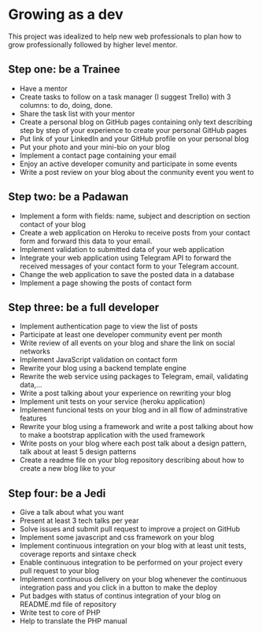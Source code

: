 # Growing as a dev

This project was idealized to help new web professionals to plan how to grow professionally followed by higher level mentor.

## Step one: be a Trainee
* Have a mentor
* Create tasks to follow on a task manager (I suggest Trello) with 3 columns: to do, doing, done.
* Share the task list with your mentor
* Create a personal blog on GitHub pages containing only text describing step by step of your experience to create your personal GitHub pages
* Put link of your LinkedIn and  your GitHub profile on your personal blog
* Put your photo and your mini-bio on your blog
* Implement a contact page containing your email
* Enjoy an active developer comunity and participate in some events
* Write a post review on your blog about the conmunity event you went to

## Step two: be a Padawan
* Implement a form with fields: name, subject and description on section contact of your blog
* Create a web application on Heroku to receive posts from your contact form and forward this data to your email.
* Implement validation to submitted data of your web application
* Integrate your web application using Telegram API to forward the received messages of your contact form to your Telegram account.
* Change the web application to save the posted data in a database
* Implement a page showing the posts of contact form

## Step three: be a full developer
* Implement authentication page to view the list of posts
* Participate at least one developer community event per month
* Write review of all events on your blog and share the link on  social networks
* Implement JavaScript validation on contact form
* Rewrite your blog using a backend template engine
* Rewrite the web service using packages to Telegram, email, validating data,...
* Write a post talking about your experience on rewriting your blog
* Implement unit tests on your service (heroku application)
* Implement funcional tests on your blog and in all flow of adminstrative features
* Rewrite your blog using a framework and write a post talking about how to make a bootstrap application with the used framework
* Write posts on your blog where each post talk about a design pattern, talk about at least 5 design patterns
* Create a readme file on your blog repository describing about how to create a new blog like to your

## Step four: be a Jedi
* Give a talk about what you want 
* Present at least 3 tech talks per year
* Solve issues and submit pull request to improve a project on GitHub
* Implement some javascript and css framework on your blog
* Implement continuous integration on your blog with at least unit tests, coverage reports and sintaxe check
* Enable continuous integration to be performed on your project every pull request to your blog
* Implement continuous delivery on your blog whenever the continuous integration pass and you click in a button to make the deploy
* Put badges with status of continus integration of your blog on README.md file of repository
* Write test to core of PHP
* Help to translate the PHP manual


